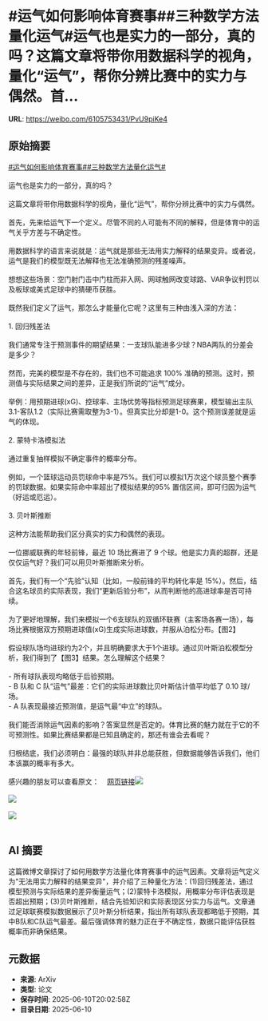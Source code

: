 # #运气如何影响体育赛事##三种数学方法量化运气#运气也是实力的一部分，真的吗？这篇文章将带你用数据科学的视角，量化“运气”，帮你分辨比赛中的实力与偶然。首...

**URL**: https://weibo.com/6105753431/PvU9piKe4

## 原始摘要

<a href="https://m.weibo.cn/search?containerid=231522type%3D1%26t%3D10%26q%3D%23%E8%BF%90%E6%B0%94%E5%A6%82%E4%BD%95%E5%BD%B1%E5%93%8D%E4%BD%93%E8%82%B2%E8%B5%9B%E4%BA%8B%23&amp;extparam=%23%E8%BF%90%E6%B0%94%E5%A6%82%E4%BD%95%E5%BD%B1%E5%93%8D%E4%BD%93%E8%82%B2%E8%B5%9B%E4%BA%8B%23" data-hide=""><span class="surl-text">#运气如何影响体育赛事#</span></a><a href="https://m.weibo.cn/search?containerid=231522type%3D1%26t%3D10%26q%3D%23%E4%B8%89%E7%A7%8D%E6%95%B0%E5%AD%A6%E6%96%B9%E6%B3%95%E9%87%8F%E5%8C%96%E8%BF%90%E6%B0%94%23&amp;extparam=%23%E4%B8%89%E7%A7%8D%E6%95%B0%E5%AD%A6%E6%96%B9%E6%B3%95%E9%87%8F%E5%8C%96%E8%BF%90%E6%B0%94%23" data-hide=""><span class="surl-text">#三种数学方法量化运气#</span></a><br><br>运气也是实力的一部分，真的吗？<br><br>这篇文章将带你用数据科学的视角，量化“运气”，帮你分辨比赛中的实力与偶然。<br><br>首先，先来给运气下一个定义。尽管不同的人可能有不同的解释，但是体育中的运气关乎方差与不确定性。<br><br>用数据科学的语言来说就是：运气就是那些无法用实力解释的结果变异。或者说，运气是我们的模型既无法解释也无法准确预测的残差噪声。<br><br>想想这些场景：空门射门击中门柱而非入网、网球触网改变球路、VAR争议判罚以及板球或美式足球中的猜硬币获胜。<br><br>既然我们定义了运气，那怎么才能量化它呢？这里有三种由浅入深的方法：<br><br>1. 回归残差法<br><br>我们通常专注于预测事件的期望结果：一支球队能进多少球？NBA两队的分差会是多少？<br><br>然而，完美的模型是不存在的，我们也不可能追求 100% 准确的预测。这时，预测值与实际结果之间的差异，正是我们所说的“运气”成分。<br><br>举例：用预期进球(xG)、控球率、主场优势等指标预测足球赛果，模型输出主队3.1-客队1.2（实际比赛需取整为3-1）。但真实比分却是1-0。这个预测误差就是运气的体现。<br><br>2. 蒙特卡洛模拟法<br><br>通过重复抽样模拟不确定事件的概率分布。<br><br> 例如，一个篮球运动员罚球命中率是75%。我们可以模拟1万次这个球员整个赛季的罚球数据。如果实际命中率超出了模拟结果的95% 置信区间，即可归因为运气（好运或厄运）。<br><br>3. 贝叶斯推断<br><br>这种方法能帮助我们区分真实的实力和偶然的表现。<br><br>一位挪威联赛的年轻前锋，最近 10 场比赛进了 9 个球。他是实力真的超群，还是仅仅运气好？我们可以用贝叶斯推断来分析。<br><br>首先，我们有一个“先验”认知（比如，一般前锋的平均转化率是 15%）。然后，结合这名球员的实际表现，我们“更新后验分布”，从而判断他的高进球率是否可持续。<br><br>为了更好地理解，我们来模拟一个6支球队的双循环联赛（主客场各赛一场），每场比赛根据双方预期进球值(xG)生成实际进球数，并服从泊松分布。【图2】<br><br>假设球队场均进球约为2个，并且明确要求大于1个进球。通过贝叶斯泊松模型分析，我们得到了【图3】结果。怎么理解这个结果？<br><br>- 所有球队表现均略低于后验预期。<br>- B 队和 C 队“运气”最差：它们的实际进球数比贝叶斯估计值平均低了 0.10 球/场。<br>- A 队表现最接近预测值，是运气最“中立”的球队。<br><br>我们能否消除运气因素的影响？答案显然是否定的。体育比赛的魅力就在于它的不可预测性。如果比赛结果都是已知且确定的，那还有谁会去看呢？<br><br>归根结底，我们必须明白：最强的球队并非总能获胜，但数据能够告诉我们，他们本该赢的概率有多大。<br><br>感兴趣的朋友可以查看原文：<a href="https://weibo.cn/sinaurl?u=https%3A%2F%2Ftowardsdatascience.com%2Fthe-role-of-luck-in-sports-can-we-measure-it%2F" data-hide=""><span class="url-icon"><img style="width: 1rem;height: 1rem" src="https://h5.sinaimg.cn/upload/2015/09/25/3/timeline_card_small_web_default.png" referrerpolicy="no-referrer"></span><span class="surl-text">网页链接</span></a><img style="" src="https://tvax2.sinaimg.cn/large/006Fd7o3ly1i2ad3z87bsj30zk0np4qp.jpg" referrerpolicy="no-referrer"><br><br><img style="" src="https://tvax2.sinaimg.cn/large/006Fd7o3ly1i2ad3zuic2j30qc0f0wgt.jpg" referrerpolicy="no-referrer"><br><br><img style="" src="https://tvax3.sinaimg.cn/large/006Fd7o3ly1i2ad41gnopj30qe0oq0we.jpg" referrerpolicy="no-referrer"><br><br>

## AI 摘要

这篇微博文章探讨了如何用数学方法量化体育赛事中的运气因素。文章将运气定义为"无法用实力解释的结果变异"，并介绍了三种量化方法：(1)回归残差法，通过模型预测与实际结果的差异衡量运气；(2)蒙特卡洛模拟，用概率分布评估表现是否超出预期；(3)贝叶斯推断，结合先验知识和实际表现区分实力与运气。文章通过足球联赛模拟数据展示了贝叶斯分析结果，指出所有球队表现都略低于预期，其中B队和C队运气最差。最后强调体育的魅力正在于不确定性，数据只能评估获胜概率而非确保结果。

## 元数据

- **来源**: ArXiv
- **类型**: 论文
- **保存时间**: 2025-06-10T20:02:58Z
- **目录日期**: 2025-06-10
